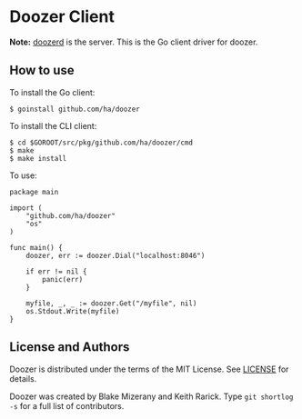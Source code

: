 # Doozer Client

**Note:** [doozerd](https://github.com/ha/doozerd) is the server.
This is the Go client driver for doozer.

## How to use

To install the Go client:

    $ goinstall github.com/ha/doozer

To install the CLI client:

    $ cd $GOROOT/src/pkg/github.com/ha/doozer/cmd
    $ make
    $ make install

To use:

    package main

    import (
    	"github.com/ha/doozer"
    	"os"
    )

    func main() {
    	doozer, err := doozer.Dial("localhost:8046")

    	if err != nil {
    		panic(err)
    	}

    	myfile, _, _ := doozer.Get("/myfile", nil)
    	os.Stdout.Write(myfile)
    }

## License and Authors

Doozer is distributed under the terms of the MIT
License. See [LICENSE][] for details.

Doozer was created by Blake Mizerany and Keith Rarick.
Type `git shortlog -s` for a full list of contributors.

[mail]: https://groups.google.com/group/doozer
[LICENSE]: /ha/doozer/blob/master/LICENSE
